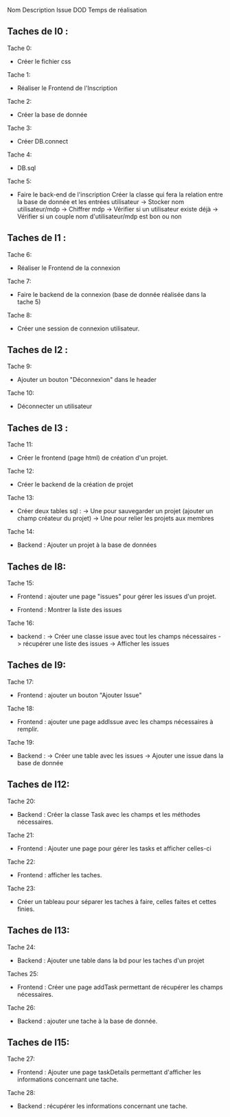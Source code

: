 Nom
Description
Issue
DOD
Temps de réalisation

Taches de I0 :
---
Tache 0:
* Créer le fichier css

Tache 1:
* Réaliser le Frontend de l'Inscription 

Tache 2:
* Créer la base de donnée

Tache 3:
* Créer DB.connect 

Tache 4:
* DB.sql

Tache 5:
* Faire le back-end de l'inscription
Créer la classe qui fera la relation entre la base de donnée et les entrées utilisateur
-> Stocker nom utilisateur/mdp
-> Chiffrer mdp
-> Vérifier si un utilisateur existe déjà
-> Vérifier si un couple nom d'utilisateur/mdp est bon ou non

Taches de I1 :
---
Tache 6:
* Réaliser le Frontend de la connexion 

Tache 7:
* Faire le backend de la connexion (base de donnée réalisée dans la tache 5)

Tache 8:
* Créer une session de connexion utilisateur. 

Taches de I2 :
---
Tache 9:
* Ajouter un bouton "Déconnexion" dans le header

Tache 10:
* Déconnecter un utilisateur

Taches de I3 :
---
Tache 11:
* Créer le frontend (page html) de création d'un projet.

Tache 12:
* Créer le backend de la création de projet

Tache 13:
* Créer deux tables sql :
-> Une pour sauvegarder un projet (ajouter un champ créateur du projet)
-> Une pour relier les projets aux membres

Tache 14:
* Backend : Ajouter un projet à la base de données


Taches de I8:
---

Tache 15:
* Frontend : ajouter une page "issues" pour gérer les issues d'un projet.

* Frontend : Montrer la liste des issues 

Tache 16:
* backend : 
-> Créer une classe issue avec tout les champs nécessaires
-> récupérer une liste des issues
-> Afficher les issues

Taches de I9:
---

Tache 17:
* Frontend : ajouter un bouton "Ajouter Issue"

Tache 18:
* Frontend : ajouter une page addIssue avec les champs nécessaires à remplir.

Tache 19:
* Backend :
-> Créer une table avec les issues
-> Ajouter une issue dans la base de donnée

Taches de I12:
---

Tache 20:
* Backend : Créer la classe Task avec les champs et les méthodes nécessaires.

Tache 21:
* Frontend : Ajouter une page pour gérer les tasks et afficher celles-ci

Tache 22:
* Frontend : afficher les taches.

Tache 23:
* Créer un tableau pour séparer les taches à faire, celles faites et cettes finies.

Taches de I13:
---

Tache 24:
* Backend : Ajouter une table dans la bd pour les taches d'un projet

Taches 25:
* Frontend : Créer une page addTask permettant de récupérer les champs nécessaires.

Tache 26:
* Backend : ajouter une tache à la base de donnée.

Taches de I15:
--- 
Tache 27:
* Frontend : Ajouter une page taskDetails permettant d'afficher les informations concernant une tache.

Tache 28:
* Backend : récupérer les informations concernant une tache. 





































